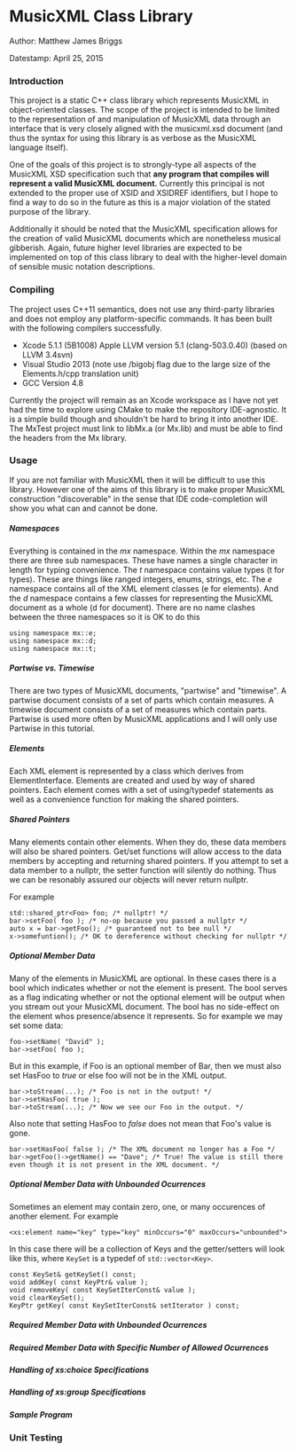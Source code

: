 MusicXML Class Library
======================

Author: Matthew James Briggs

Datestamp: April 25, 2015

### Introduction
This project is a static C++ class library which represents MusicXML in object-oriented classes.  The scope of the project is intended to be limited to the representation of and manipulation of MusicXML data through an interface that is very closely aligned with the musicxml.xsd document (and thus the syntax for using this library is as verbose as the MusicXML language itself).

One of the goals of this project is to strongly-type all aspects of the MusicXML XSD specification such that **any program that compiles will represent a valid MusicXML document.**  Currently this principal is not extended to the proper use of XSID and XSIDREF identifiers, but I hope to find a way to do so in the future as this is a major violation of the stated purpose of the library.

Additionally it should be noted that the MusicXML specification allows for the creation of valid MusicXML documents which are nonetheless musical gibberish.  Again, future higher level libraries are expected to be implemented on top of this class library to deal with the higher-level domain of sensible music notation descriptions.

### Compiling
The project uses C++11 semantics, does not use any third-party libraries and does not employ any platform-specific commands.  It has been built with the following compilers successfully.
* Xcode 5.1.1 (5B1008) Apple LLVM version 5.1 (clang-503.0.40) (based on LLVM 3.4svn)
* Visual Studio 2013 (note use /bigobj flag due to the large size of the Elements.h/cpp translation unit)
* GCC Version 4.8

Currently the project will remain as an Xcode workspace as I have not yet had the time to explore using CMake to make the repository IDE-agnostic.  It is a simple build though and shouldn't be hard to bring it into another IDE.  The MxTest project must link to libMx.a (or Mx.lib) and must be able to find the headers from the Mx library.

### Usage
If you are not familiar with MusicXML then it will be difficult to use this library.  However one of the aims of this library is to make proper MusicXML construction "discoverable" in the sense that IDE code-completion will show you what can and cannot be done.

##### Namespaces
Everything is contained in the *mx* namespace.  Within the *mx* namespace there are three sub namespaces.  These have names a single character in length for typing convenience.  The *t* namespace contains value types (t for types).  These are things like ranged integers, enums, strings, etc.  The *e* namespace contains all of the XML element classes (e for elements).  And the *d* namespace contains a few classes for representing the MusicXML document as a whole (d for document).  There are no name clashes between the three namespaces so it is OK to do this
```
using namespace mx::e;
using namespace mx::d;
using namespace mx::t;
```

##### Partwise vs. Timewise
There are two types of MusicXML documents, "partwise" and "timewise".  A partwise document consists of a set of parts which contain measures.  A timewise document consists of a set of measures which contain parts.  Partwise is used more often by MusicXML applications and I will only use Partwise in this tutorial.

##### Elements
Each XML element is represented by a class which derives from ElementInterface.  Elements are created and used by way of shared pointers.  Each element comes with a set of using/typedef statements as well as a convenience function for making the shared pointers.

##### Shared Pointers
Many elements contain other elements.  When they do, these data members will also be shared pointers.  Get/set functions will allow access to the data members by accepting and returning shared pointers.  If you attempt to set a data member to a nullptr, the setter function will silently do nothing.  Thus we can be resonably assured our objects will never return nullptr.

For example

```
std::shared_ptr<Foo> foo; /* nullptr! */
bar->setFoo( foo ); /* no-op because you passed a nullptr */
auto x = bar->getFoo(); /* guaranteed not to bee null */
x->somefuntion(); /* OK to dereference without checking for nullptr */
```

##### Optional Member Data
Many of the elements in MusicXML are optional.  In these cases there is a bool which indicates whether or not the element is present.  The bool serves as a flag indicating whether or not the optional element will be output when you stream out your MusicXML document.  The bool has no side-effect on the element whos presence/absence it represents.  So for example we may set some data:
```
foo->setName( "David" );
bar->setFoo( foo );
```
But in this example, if Foo is an optional member of Bar, then we must also set HasFoo to *true* or else foo will not be in the XML output.
```
bar->toStream(...); /* Foo is not in the output! */
bar->setHasFoo( true );
bar->toStream(...); /* Now we see our Foo in the output. */
```
Also note that setting HasFoo to *false* does not mean that Foo's value is gone.
```
bar->setHasFoo( false ); /* The XML document no longer has a Foo */
bar->getFoo()->getName() == "Dave"; /* True! The value is still there even though it is not present in the XML document. */
```
##### Optional Member Data with Unbounded Ocurrences
Sometimes an element may contain zero, one, or many occurences of another element.  For example
```
<xs:element name="key" type="key" minOccurs="0" maxOccurs="unbounded">
```
In this case there will be a collection of Keys and the getter/setters will look like this, where `KeySet` is a typedef of `std::vector<Key>`.
```
const KeySet& getKeySet() const;
void addKey( const KeyPtr& value );
void removeKey( const KeySetIterConst& value );
void clearKeySet();
KeyPtr getKey( const KeySetIterConst& setIterator ) const;
```

##### Required Member Data with Unbounded Ocurrences

##### Required Member Data with Specific Number of Allowed Ocurrences

##### Handling of xs:choice Specifications
##### Handling of xs:group Specifications
##### Sample Program

### Unit Testing